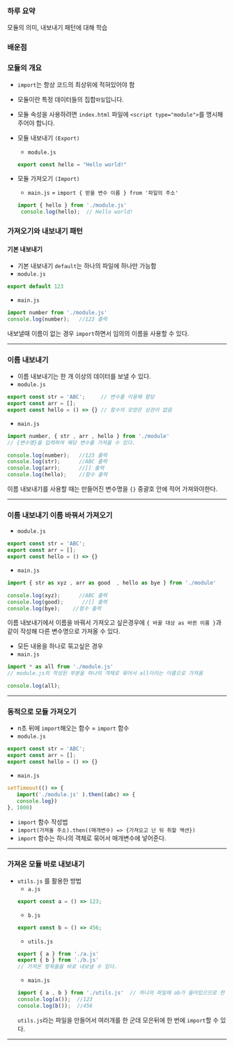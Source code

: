 ### 하루 요약
모듈의 의미, 내보내기 패턴에 대해 학습
### 배운점
### 모듈의 개요
- `import`는 항상 코드의 최상위에 적혀있어야 함
- 모듈이란 특정 데이터들의 집합`파일`입니다.
- 모듈 속성을 사용하려면 `index.html` 파일에 
`<script type="module">`를 명시해주어야 합니다.
- 모듈 내보내기 `(Export)`
  
  - `module.js` 
   ```js
   export const hello = "Hello world!"
   ```
- 모듈 가져오기 `(Import)`
   - `main.js`   = `import { 받을 변수 이름 } from '파일의 주소'`
   ```js
   import { hello } from './module.js'
    console.log(hello);  // Hello world!
   ```
   
### 가져오기와 내보내기 패턴
#### 기본 내보내기 
- 기본 내보내기 `default`는 하나의 파일에 하나만 가능함
- `module.js`
```js
export default 123   
```
- `main.js`
```js
import number from './module.js'
console.log(number);   //123 출력
```
내보낼때 이름이 없는 경우 `import`하면서 임의의 이름을 사용할 수 있다.
___
### 이름 내보내기 
- 이름 내보내기는 한 개 이상의 데이터를 보낼 수 있다.
- `module.js`
```js
export const str = 'ABC';     // 변수를 이용해 할당
export const arr = []; 
export const hello = () => {} // 함수의 모양은 상관이 없음
```
- `main.js`
```js
import number, { str , arr , hello } from './module'  
// {변수명}을 입력하여 해당 변수를 가져올 수 있다.

console.log(number);   //123 출력
console.log(str);      //ABC 출력
console.log(arr);      //[] 출력
console.log(hello);    //함수 출력 
```
이름 내보내기를 사용할 때는 만들어진 변수명을 `{}` 중괄호 안에 적어 가져와야한다.
___
### 이름 내보내기 이름 바꿔서 가져오기
- `module.js`
```js
export const str = 'ABC';
export const arr = []; 
export const hello = () => {} 
```
- `main.js`
```js
import { str as xyz , arr as good  , hello as bye } from './module'  

console.log(xyz);      //ABC 출력
console.log(good);      //[] 출력
console.log(bye);    //함수 출력 
```
이름 내보내기에서 이름을 바꿔서 가져오고 싶은경우에
`{ 바꿀 대상 as 바뀐 이름 }`과 같이 작성해 다른 변수명으로 가져올 수 있다.
- 모든 내용을 하나로 묶고싶은 경우
- `main.js`
```js
import * as all from './module.js' 
// module.js의 작성된 부분을 하나의 객체로 묶어서 all이라는 이름으로 가져옴

console.log(all);
```
___
### 동적으로 모듈 가져오기
- n초 뒤에 `import`해오는 함수 = `import` 함수 
- `module.js`
```js
export const str = 'ABC';
export const arr = []; 
export const hello = () => {} 
```
- `main.js`
```js
setTimeout(() => {
   import('./module.js' ).then((abc) => {
   console.log})
}, 1000) 
```
- `import` 함수 작성법 
- `import(가져올 주소).then((매개변수) => {가져오고 난 뒤 취할 액션})`
- `import` 함수는 하나의 객체로 묶어서 매개변수에 넣어준다.
___
### 가져온 모듈 바로 내보내기
- `utils.js` 를 활용한 방법
  - `a.js`
  ```js
  export const a = () => 123;
  ```
  - `b.js`
  ```js
  export const b = () => 456;
  ```
  - `utils.js`
  ```js
  export { a } from './a.js'  
  export { b } from './b.js'  
  // 가져온 항목들을 바로 내보낼 수 있다.
  ```
  - `main.js`
  ```js
  import { a , b } from './utils.js'  // 하나의 파일에 ab가 들어있으므로 한 번만 import
  console.log(a());  //123
  console.log(b());  //456
  ```
  `utils.js`라는 파일을 만들어서 여러개를 한 군데 모은뒤에 한 번에 `import`할 수 있다.
  
___